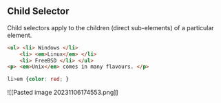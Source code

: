 ## Child Selector
Child selectors apply to the children (direct sub-elements) of a particular element.
```html
<ul> <li> Windows </li>
	<li> <em>Linux</em> </li>
	<li> FreeBSD </li> </ul>
<p> <em>Unix</em> comes in many flavours. </p>
```
```css
li>em {color: red; }
```
![[Pasted image 20231106174553.png]]